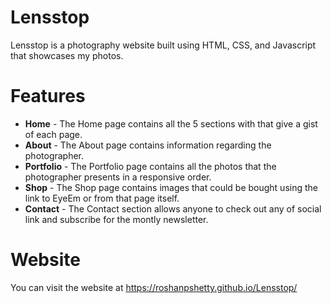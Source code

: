 # Lensstop
Lensstop is a photography website built using HTML, CSS, and Javascript that showcases my photos. 

# Features
* **Home** - The Home page contains all the 5 sections with that give a gist of each page.  
* **About** - The About page contains information regarding the photographer.
* **Portfolio** - The Portfolio page contains all the photos that the photographer presents in a responsive order. 
* **Shop** - The Shop page contains images that could be bought using the link to EyeEm or from that page itself.
* **Contact** - The Contact section allows anyone to check out any of social link and subscribe for the montly newsletter. 

# Website
You can visit the website at https://roshanpshetty.github.io/Lensstop/

